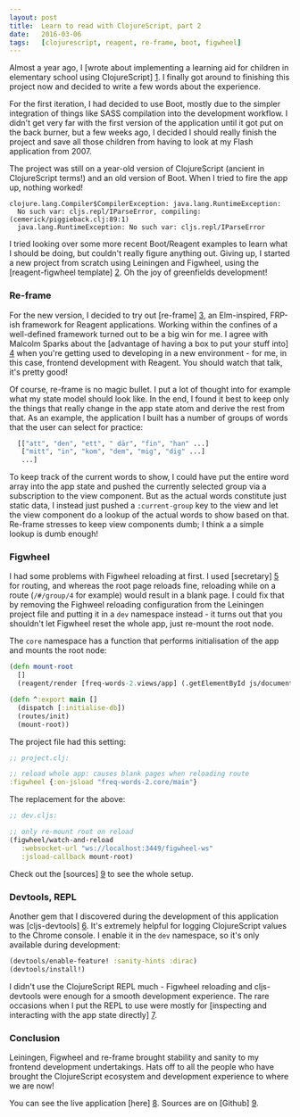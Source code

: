```yaml
---
layout: post
title:  Learn to read with ClojureScript, part 2
date:   2016-03-06
tags:   [clojurescript, reagent, re-frame, boot, figwheel]
---
```


Almost a year ago, I [wrote about implementing a learning aid for children in elementary school using ClojureScript] [1].
I finally got around to finishing this project now and decided to write a few words about the experience.

For the first iteration, I had decided to use Boot, mostly due to the simpler integration of things like
SASS compilation into the development workflow. I didn't get very far with the first version of the
application until it got put on the back burner, but a few weeks ago, I decided I should really finish
the project and save all those children from having to look at my Flash application from 2007.

The project was still on a year-old version of ClojureScript (ancient in ClojureScript terms!) and
an old version of Boot. When I tried to fire the app up, nothing worked!

```
clojure.lang.Compiler$CompilerException: java.lang.RuntimeException:
  No such var: cljs.repl/IParseError, compiling:(cemerick/piggieback.clj:89:1)
  java.lang.RuntimeException: No such var: cljs.repl/IParseError
```

I tried looking over some more recent Boot/Reagent examples to learn what I should be doing,
but couldn't really figure anything out. Giving up, I started a new project from scratch
using Leiningen and Figwheel, using the [reagent-figwheel template] [2]. Oh the joy of greenfields
development!

### Re-frame

For the new version, I decided to try out [re-frame] [3], an Elm-inspired, FRP-ish framework for Reagent applications.
Working within the confines of a well-defined framework turned out to be a big win for me. I agree
with Malcolm Sparks about the [advantage of having a box to put your stuff into] [4] when you're
getting used to developing in a new environment - for me, in this case, frontend development with
Reagent. You should watch that talk, it's pretty good!

Of course, re-frame is no magic bullet. I put a lot of thought into for example what my state model
should look like. In the end, I found it best to keep only the things that really change in the
app state atom and derive the rest from that. As an example, the application I built has a number
of groups of words that the user can select for practice:

```clojure
  [["att", "den", "ett", " där", "fin", "han" ...]
   ["mitt", "in", "kom", "dem", "mig", "dig" ...]
   ...]

```
To keep track of the current words to show, I could have put the entire word array into the app state
and pushed the currently selected group via a subscription to the view component. But as the actual words constitute
just static data, I instead just pushed a `:current-group` key to the view and let the view component do a lookup of the actual
words to show based on that. Re-frame stresses to keep view components dumb; I think a a simple lookup is dumb enough!

### Figwheel

I had some problems with Figwheel reloading at first. I used [secretary] [5] for routing, and whereas
the root page reloads fine, reloading while on a route (`/#/group/4` for example) would result in a blank
page. I could fix that by removing the Fighweel reloading configuration from the Leiningen project file and
putting it in a `dev` namespace instead - it turns out that you shouldn't let Figwheel reset the whole app,
just re-mount the root node.

The `core` namespace has a function that performs initialisation of the app and mounts the root node:

```clojure
(defn mount-root
  []
  (reagent/render [freq-words-2.views/app] (.getElementById js/document "app")))

(defn ^:export main []
  (dispatch [:initialise-db])
  (routes/init)
  (mount-root))
```

The project file had this setting:

```clojure
;; project.clj:

;; reload whole app: causes blank pages when reloading route
:figwheel {:on-jsload "freq-words-2.core/main"}
```

The replacement for the above:

```clojure
;; dev.cljs:

;; only re-mount root on reload
(figwheel/watch-and-reload
   :websocket-url "ws://localhost:3449/figwheel-ws"
   :jsload-callback mount-root)
```

Check out the [sources] [9] to see the whole setup.

### Devtools, REPL

Another gem that I discovered during the development of this application was [cljs-devtools] [6].
It's extremely helpful for logging ClojureScript values to the Chrome console. I enable it
in the `dev` namespace, so it's only available during development:

```clojure
(devtools/enable-feature! :sanity-hints :dirac)
(devtools/install!)
```

I didn't use the ClojureScript REPL much - Figwheel reloading and cljs-devtools were enough for
a smooth development experience. The rare occasions when I put the REPL to use were mostly
for [inspecting and interacting with the app state directly] [7].

### Conclusion

Leiningen, Figwheel and re-frame brought stability and sanity to my frontend development
undertakings. Hats off to all the people who have brought the ClojureScript ecosystem and
development experience to where we are now!

You can see the live application [here] [8]. Sources are on [Github] [9].

[1]: http://jstaffans.github.io/2015/05/25/freq-words.html
[2]: https://github.com/gadfly361/reagent-figwheel
[3]: https://github.com/Day8/re-frame
[4]: https://skillsmatter.com/skillscasts/6718-introduction-to-clojurescript-reagent-and-reframe
[5]: https://github.com/gf3/secretary
[6]: https://github.com/binaryage/cljs-devtools
[7]: https://github.com/Day8/re-frame/wiki/FAQ#5-how-can-i-inspect-app-db
[8]: http://www.kjellstaffans.fi/ord/
[9]: https://github.com/jstaffans/freq-words-2
